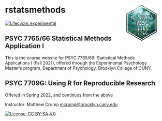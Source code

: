 # rstatsmethods <a href='https:/crumplab.github.io/rstatsmethods'><img src='man/figures/logo.png' align="right" height="120.5" /></a>

<!-- badges: start -->
[![Lifecycle: experimental](https://img.shields.io/badge/lifecycle-experimental-orange.svg)](https://www.tidyverse.org/lifecycle/#experimental)
<!-- badges: end -->

## PSYC 7765/66 Statistical Methods Application I

This is the course website for PSYC 7765/66: Statistical Methods Applications I (Fall 2021), offered through the Experimental Psychology Master’s program, Department of Psychology, Brooklyn College of CUNY. 

## PSYC 7709G: Using R for Reproducible Research

Offered in Spring 2022, and continues from the above

Instructor: Matthew Crump
[mcrump@brooklyn.cuny.edu](mcrump@brooklyn.cuny.edu)

[![License: CC BY-SA 4.0](https://img.shields.io/badge/License-CC%20BY--SA%204.0-lightgrey.svg)](https://creativecommons.org/licenses/by-sa/4.0/)
